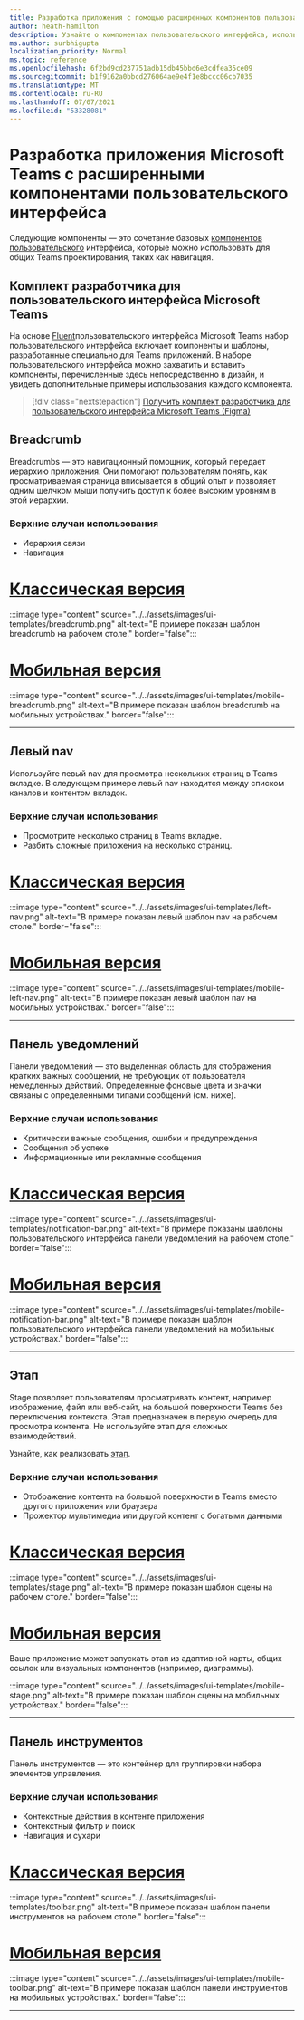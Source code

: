 ```yaml
---
title: Разработка приложения с помощью расширенных компонентов пользовательского интерфейса
author: heath-hamilton
description: Узнайте о компонентах пользовательского интерфейса, используемых в Teams.
ms.author: surbhigupta
localization_priority: Normal
ms.topic: reference
ms.openlocfilehash: 6f2bd9cd237751adb15db45bbd6e3cdfea35ce09
ms.sourcegitcommit: b1f9162a0bbcd276064ae9e4f1e8bccc06cb7035
ms.translationtype: MT
ms.contentlocale: ru-RU
ms.lasthandoff: 07/07/2021
ms.locfileid: "53328081"
---
```

# <a name="designing-your-microsoft-teams-app-with-advanced-ui-components"></a>Разработка приложения Microsoft Teams с расширенными компонентами пользовательского интерфейса

Следующие компоненты — это сочетание базовых [компонентов пользовательского](~/concepts/design/design-teams-app-basic-ui-components.md) интерфейса, которые можно использовать для общих Teams проектирования, таких как навигация.

## <a name="microsoft-teams-ui-kit"></a>Комплект разработчика для пользовательского интерфейса Microsoft Teams

На основе <a href="https://fluentsite.z22.web.core.windows.net/" target="_blank">Fluent</a>пользовательского интерфейса Microsoft Teams набор пользовательского интерфейса включает компоненты и шаблоны, разработанные специально для Teams приложений. В наборе пользовательского интерфейса можно захватить и вставить компоненты, перечисленные здесь непосредственно в дизайн, и увидеть дополнительные примеры использования каждого компонента.

> [!div class="nextstepaction"]
> [Получить комплект разработчика для пользовательского интерфейса Microsoft Teams (Figma)](https://www.figma.com/community/file/916836509871353159)

## <a name="breadcrumb"></a>Breadcrumb

Breadcrumbs — это навигационный помощник, который передает иерархию приложения. Они помогают пользователям понять, как просматриваемая страница вписывается в общий опыт и позволяет одним щелчком мыши получить доступ к более высоким уровням в этой иерархии.

### <a name="top-use-cases"></a>Верхние случаи использования

* Иерархия связи
* Навигация

# <a name="desktop"></a>[Классическая версия](#tab/desktop)

:::image type="content" source="../../assets/images/ui-templates/breadcrumb.png" alt-text="В примере показан шаблон breadcrumb на рабочем столе." border="false":::

# <a name="mobile"></a>[Мобильная версия](#tab/mobile)

:::image type="content" source="../../assets/images/ui-templates/mobile-breadcrumb.png" alt-text="В примере показан шаблон breadcrumb на мобильных устройствах." border="false":::

---

## <a name="left-nav"></a>Левый nav

Используйте левый nav для просмотра нескольких страниц в Teams вкладке. В следующем примере левый nav находится между списком каналов и контентом вкладок.

### <a name="top-use-cases"></a>Верхние случаи использования

* Просмотрите несколько страниц в Teams вкладке.
* Разбить сложные приложения на несколько страниц.

# <a name="desktop"></a>[Классическая версия](#tab/desktop)

:::image type="content" source="../../assets/images/ui-templates/left-nav.png" alt-text="В примере показан левый шаблон nav на рабочем столе." border="false":::

# <a name="mobile"></a>[Мобильная версия](#tab/mobile)

:::image type="content" source="../../assets/images/ui-templates/mobile-left-nav.png" alt-text="В примере показан левый шаблон nav на мобильных устройствах." border="false":::

---

## <a name="notification-bar"></a>Панель уведомлений

Панели уведомлений — это выделенная область для отображения кратких важных сообщений, не требующих от пользователя немедленных действий. Определенные фоновые цвета и значки связаны с определенными типами сообщений (см. ниже).

### <a name="top-use-cases"></a>Верхние случаи использования

* Критически важные сообщения, ошибки и предупреждения
* Сообщения об успехе
* Информационные или рекламные сообщения

# <a name="desktop"></a>[Классическая версия](#tab/desktop)

:::image type="content" source="../../assets/images/ui-templates/notification-bar.png" alt-text="В примере показаны шаблоны пользовательского интерфейса панели уведомлений на рабочем столе." border="false":::

# <a name="mobile"></a>[Мобильная версия](#tab/mobile)

:::image type="content" source="../../assets/images/ui-templates/mobile-notification-bar.png" alt-text="В примере показан шаблон пользовательского интерфейса панели уведомлений на мобильных устройствах." border="false":::

---

## <a name="stage"></a>Этап

Stage позволяет пользователям просматривать контент, например изображение, файл или веб-сайт, на большой поверхности Teams без переключения контекста. Этап предназначен в первую очередь для просмотра контента. Не используйте этап для сложных взаимодействий.

Узнайте, как реализовать [этап](~/tabs/tabs-link-unfurling.md).

### <a name="top-use-cases"></a>Верхние случаи использования

* Отображение контента на большой поверхности в Teams вместо другого приложения или браузера
* Прожектор мультимедиа или другой контент с богатыми данными

# <a name="desktop"></a>[Классическая версия](#tab/desktop)

:::image type="content" source="../../assets/images/ui-templates/stage.png" alt-text="В примере показан шаблон сцены на рабочем столе." border="false":::

# <a name="mobile"></a>[Мобильная версия](#tab/mobile)

Ваше приложение может запускать этап из адаптивной карты, общих ссылок или визуальных компонентов (например, диаграммы).

:::image type="content" source="../../assets/images/ui-templates/mobile-stage.png" alt-text="В примере показан шаблон сцены на мобильных устройствах." border="false":::

---

## <a name="toolbar"></a>Панель инструментов

Панель инструментов — это контейнер для группировки набора элементов управления.

### <a name="top-use-cases"></a>Верхние случаи использования

* Контекстные действия в контенте приложения
* Контекстный фильтр и поиск
* Навигация и сухари

# <a name="desktop"></a>[Классическая версия](#tab/desktop)

:::image type="content" source="../../assets/images/ui-templates/toolbar.png" alt-text="В примере показан шаблон панели инструментов на рабочем столе." border="false":::

# <a name="mobile"></a>[Мобильная версия](#tab/mobile)

:::image type="content" source="../../assets/images/ui-templates/mobile-toolbar.png" alt-text="В примере показан шаблон панели инструментов на мобильных устройствах." border="false":::

---
